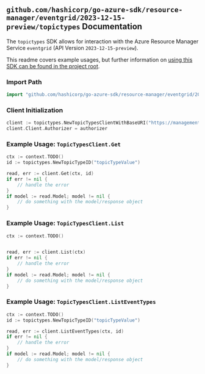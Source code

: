 
## `github.com/hashicorp/go-azure-sdk/resource-manager/eventgrid/2023-12-15-preview/topictypes` Documentation

The `topictypes` SDK allows for interaction with the Azure Resource Manager Service `eventgrid` (API Version `2023-12-15-preview`).

This readme covers example usages, but further information on [using this SDK can be found in the project root](https://github.com/hashicorp/go-azure-sdk/tree/main/docs).

### Import Path

```go
import "github.com/hashicorp/go-azure-sdk/resource-manager/eventgrid/2023-12-15-preview/topictypes"
```


### Client Initialization

```go
client := topictypes.NewTopicTypesClientWithBaseURI("https://management.azure.com")
client.Client.Authorizer = authorizer
```


### Example Usage: `TopicTypesClient.Get`

```go
ctx := context.TODO()
id := topictypes.NewTopicTypeID("topicTypeValue")

read, err := client.Get(ctx, id)
if err != nil {
	// handle the error
}
if model := read.Model; model != nil {
	// do something with the model/response object
}
```


### Example Usage: `TopicTypesClient.List`

```go
ctx := context.TODO()


read, err := client.List(ctx)
if err != nil {
	// handle the error
}
if model := read.Model; model != nil {
	// do something with the model/response object
}
```


### Example Usage: `TopicTypesClient.ListEventTypes`

```go
ctx := context.TODO()
id := topictypes.NewTopicTypeID("topicTypeValue")

read, err := client.ListEventTypes(ctx, id)
if err != nil {
	// handle the error
}
if model := read.Model; model != nil {
	// do something with the model/response object
}
```
